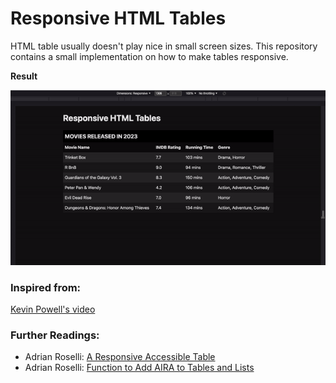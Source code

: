 # Responsive HTML Tables

HTML table usually doesn't play nice in small screen sizes. This repository contains a small implementation on how to make tables responsive.

**Result**

![](./result.gif)



### Inspired from: 
[Kevin Powell's video](https://www.youtube.com/watch?v=czZ1PvNW5hk)

### Further Readings:

* Adrian Roselli: [A Responsive Accessible Table](https://adrianroselli.com/2017/11/a-responsive-accessible-table.html)
* Adrian Roselli: [Function to Add AIRA to Tables and Lists](https://adrianroselli.com/2018/05/functions-to-add-aria-to-tables-and-lists.html)